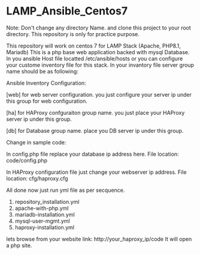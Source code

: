 # LAMP_Ansible_Centos7
Note: Don't change any directory Name. and clone this project to your root directory.
This repository is only for practice purpose.

This repository will work on centos 7 for LAMP Stack (Apache, PHP8.1, Mariadb)
This is a php base web application backed with mysql Database.
In you ansible Host file locatted /etc/ansible/hosts or you can configure your custome inventory file for this stack. In your invantory file server group name should be as following:

Ansible Inventory Configuration:

[web] for web server configuration. you just configure your server ip under this group for web configuration.

[ha] for HAProxy confguraiton group name. you just place your HAProxy server ip under this group.

[db] for Database group name. place you DB server ip under this group.

Change in sample code:

In config.php file replace your database ip address here. File location: code/config.php

In HAProxy configuration file just change your webserver ip address. File location: cfg/haproxy.cfg



All done now just run yml file as per secquence. 

1. repository_installation.yml
2. apache-with-php.yml
3. mariadb-installation.yml
4. mysql-user-mgmt.yml
5. haproxy-installation.yml

lets browse from your website link: http://your_haproxy_ip/code
It will open a php site.

